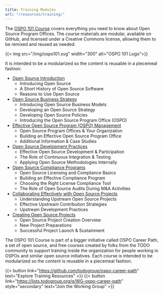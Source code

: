 ```yaml
---
title: Training Modules
url: "/resources/training/"
---
```

The [OSPO 101 Course](https://github.com/todogroup/ospo101) covers everything you need to know about Open Source Program Offices. The course materials are modular, available on GitHub, and licensed under a Creative Commons license, allowing them to be remixed and reused as needed.

{{< img src="/img/ospo101.svg" width="300" alt="OSPO 101 Logo">}}

It is intended to be a modularized so the content is reusable in a piecemeal fashion:

* [Open Source Introduction](https://github.com/todogroup/ospo-career-path/tree/main/OSPO-101/module1)
    * Introducing Open Source
    * A Short History of Open Source Software
    * Reasons to Use Open Source
* [Open Source Business Strategy](https://github.com/todogroup/ospo-career-path/tree/main/OSPO-101/module2)
    * Introducing Open Source Business Models
    * Developing an Open Source Strategy
    * Developing Open Source Policies
    * Introducing the Open Source Program Office (OSPO)
* [Effective Open Source Program (OSPO) Management](https://github.com/todogroup/ospo-career-path/tree/main/OSPO-101/module3)
    * Open Source Program Offices & Your Organization
    * Building an Effective Open Source Program Office
    * Additional Information & Case Studies
* [Open Source Development Practices](https://github.com/todogroup/ospo-career-path/tree/main/OSPO-101/module4)
    * Effective Open Source Development & Participation
    * The Role of Continuous Integration & Testing
    * Applying Open Source Methodologies Internally
* [Open Source Compliance Programs](https://github.com/todogroup/ospo-career-path/tree/main/OSPO-101/module5)
    * Open Source Licensing and Compliance Basics
    * Building an Effective Compliance Program
    * Choosing the Right License Compliance Tool
    * The Role of Open Source Audits During M&A Activities
* [Collaborating Effectively with Open Source Projects](https://github.com/todogroup/ospo-career-path/tree/main/OSPO-101/module6)
    * Understanding Upstream Open Source Projects
    * Effective Upstream Contribution Strategies
    * Upstream Development Practices
* [Creating Open Source Projects](https://github.com/todogroup/ospo-career-path/blob/main/OSPO-101/module7/README.md)
    * Open Source Project Creation Overview
    * New Project Preparations
    * Successful Project Launch & Sustainment

The OSPO 101 Course is part of a bigger initiative called OSPO Career Path, a set of open source, and free courses created by folks from the TODO community to support training inside the organization for people working in OSPOs and similar open source initiatives. Each course is intended to be modularized so the content is reusable in a piecemeal fashion.

{{< button link="https://github.com/todogroup/ospo-career-path" text="Explore Training Resources" >}} {{< button link="https://lists.todogroup.org/g/WG-ospo-career-path" style="secondary" text="Join the Working Group" >}}
